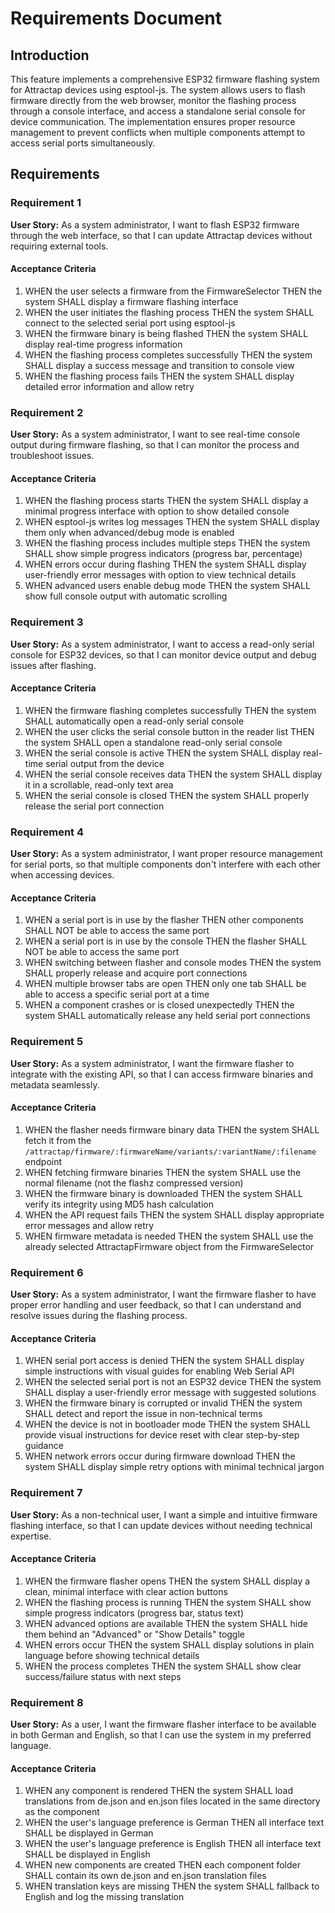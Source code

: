 # Requirements Document

## Introduction

This feature implements a comprehensive ESP32 firmware flashing system for Attractap devices using esptool-js. The system allows users to flash firmware directly from the web browser, monitor the flashing process through a console interface, and access a standalone serial console for device communication. The implementation ensures proper resource management to prevent conflicts when multiple components attempt to access serial ports simultaneously.

## Requirements

### Requirement 1

**User Story:** As a system administrator, I want to flash ESP32 firmware through the web interface, so that I can update Attractap devices without requiring external tools.

#### Acceptance Criteria

1. WHEN the user selects a firmware from the FirmwareSelector THEN the system SHALL display a firmware flashing interface
2. WHEN the user initiates the flashing process THEN the system SHALL connect to the selected serial port using esptool-js
3. WHEN the firmware binary is being flashed THEN the system SHALL display real-time progress information
4. WHEN the flashing process completes successfully THEN the system SHALL display a success message and transition to console view
5. WHEN the flashing process fails THEN the system SHALL display detailed error information and allow retry

### Requirement 2

**User Story:** As a system administrator, I want to see real-time console output during firmware flashing, so that I can monitor the process and troubleshoot issues.

#### Acceptance Criteria

1. WHEN the flashing process starts THEN the system SHALL display a minimal progress interface with option to show detailed console
2. WHEN esptool-js writes log messages THEN the system SHALL display them only when advanced/debug mode is enabled
3. WHEN the flashing process includes multiple steps THEN the system SHALL show simple progress indicators (progress bar, percentage)
4. WHEN errors occur during flashing THEN the system SHALL display user-friendly error messages with option to view technical details
5. WHEN advanced users enable debug mode THEN the system SHALL show full console output with automatic scrolling

### Requirement 3

**User Story:** As a system administrator, I want to access a read-only serial console for ESP32 devices, so that I can monitor device output and debug issues after flashing.

#### Acceptance Criteria

1. WHEN the firmware flashing completes successfully THEN the system SHALL automatically open a read-only serial console
2. WHEN the user clicks the serial console button in the reader list THEN the system SHALL open a standalone read-only serial console
3. WHEN the serial console is active THEN the system SHALL display real-time serial output from the device
4. WHEN the serial console receives data THEN the system SHALL display it in a scrollable, read-only text area
5. WHEN the serial console is closed THEN the system SHALL properly release the serial port connection

### Requirement 4

**User Story:** As a system administrator, I want proper resource management for serial ports, so that multiple components don't interfere with each other when accessing devices.

#### Acceptance Criteria

1. WHEN a serial port is in use by the flasher THEN other components SHALL NOT be able to access the same port
2. WHEN a serial port is in use by the console THEN the flasher SHALL NOT be able to access the same port
3. WHEN switching between flasher and console modes THEN the system SHALL properly release and acquire port connections
4. WHEN multiple browser tabs are open THEN only one tab SHALL be able to access a specific serial port at a time
5. WHEN a component crashes or is closed unexpectedly THEN the system SHALL automatically release any held serial port connections

### Requirement 5

**User Story:** As a system administrator, I want the firmware flasher to integrate with the existing API, so that I can access firmware binaries and metadata seamlessly.

#### Acceptance Criteria

1. WHEN the flasher needs firmware binary data THEN the system SHALL fetch it from the `/attractap/firmware/:firmwareName/variants/:variantName/:filename` endpoint
2. WHEN fetching firmware binaries THEN the system SHALL use the normal filename (not the flashz compressed version)
3. WHEN the firmware binary is downloaded THEN the system SHALL verify its integrity using MD5 hash calculation
4. WHEN the API request fails THEN the system SHALL display appropriate error messages and allow retry
5. WHEN firmware metadata is needed THEN the system SHALL use the already selected AttractapFirmware object from the FirmwareSelector

### Requirement 6

**User Story:** As a system administrator, I want the firmware flasher to have proper error handling and user feedback, so that I can understand and resolve issues during the flashing process.

#### Acceptance Criteria

1. WHEN serial port access is denied THEN the system SHALL display simple instructions with visual guides for enabling Web Serial API
2. WHEN the selected serial port is not an ESP32 device THEN the system SHALL display a user-friendly error message with suggested solutions
3. WHEN the firmware binary is corrupted or invalid THEN the system SHALL detect and report the issue in non-technical terms
4. WHEN the device is not in bootloader mode THEN the system SHALL provide visual instructions for device reset with clear step-by-step guidance
5. WHEN network errors occur during firmware download THEN the system SHALL display simple retry options with minimal technical jargon

### Requirement 7

**User Story:** As a non-technical user, I want a simple and intuitive firmware flashing interface, so that I can update devices without needing technical expertise.

#### Acceptance Criteria

1. WHEN the firmware flasher opens THEN the system SHALL display a clean, minimal interface with clear action buttons
2. WHEN the flashing process is running THEN the system SHALL show simple progress indicators (progress bar, status text)
3. WHEN advanced options are available THEN the system SHALL hide them behind an "Advanced" or "Show Details" toggle
4. WHEN errors occur THEN the system SHALL display solutions in plain language before showing technical details
5. WHEN the process completes THEN the system SHALL show clear success/failure status with next steps

### Requirement 8

**User Story:** As a user, I want the firmware flasher interface to be available in both German and English, so that I can use the system in my preferred language.

#### Acceptance Criteria

1. WHEN any component is rendered THEN the system SHALL load translations from de.json and en.json files located in the same directory as the component
2. WHEN the user's language preference is German THEN all interface text SHALL be displayed in German
3. WHEN the user's language preference is English THEN all interface text SHALL be displayed in English
4. WHEN new components are created THEN each component folder SHALL contain its own de.json and en.json translation files
5. WHEN translation keys are missing THEN the system SHALL fallback to English and log the missing translation